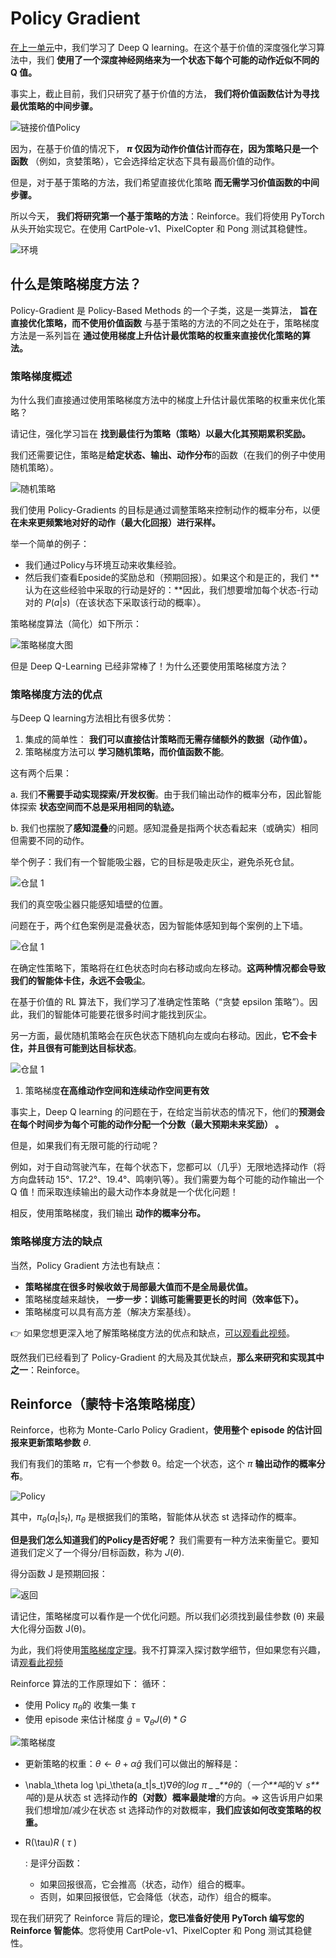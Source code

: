 # Policy Gradient

[在上一单元](https://huggingface.co/blog/deep-rl-dqn)中，我们学习了 Deep Q learning。在这个基于价值的深度强化学习算法中，我们 **使用了一个深度神经网络来为一个状态下每个可能的动作近似不同的 Q 值。**

事实上，截止目前，我们只研究了基于价值的方法， **我们将价值函数估计为寻找最优策略的中间步骤。**

![链接价值Policy](https://huggingface.co/blog/assets/70_deep_rl_q_part1/link-value-policy.jpg)

因为，在基于价值的情况下， **$π$ 仅因为动作价值估计而存在，因为策略只是一个函数** （例如，贪婪策略），它会选择给定状态下具有最高价值的动作。

但是，对于基于策略的方法，我们希望直接优化策略 **而无需学习价值函数的中间步骤。**

所以今天， **我们将研究第一个基于策略的方法**：Reinforce。我们将使用 PyTorch 从头开始实现它。在使用 CartPole-v1、PixelCopter 和 Pong 测试其稳健性。

![环境](https://huggingface.co/blog/assets/85_policy_gradient/envs.gif)

## 什么是策略梯度方法？

Policy-Gradient 是 Policy-Based Methods 的一个子类，这是一类算法， **旨在直接优化策略，而不使用价值函数** 与基于策略的方法的不同之处在于，策略梯度方法是一系列旨在 **通过使用梯度上升估计最优策略的权重来直接优化策略的算法。**

### 策略梯度概述

为什么我们直接通过使用策略梯度方法中的梯度上升估计最优策略的权重来优化策略？

请记住，强化学习旨在 **找到最佳行为策略（策略）以最大化其预期累积奖励。**

我们还需要记住，策略是**给定状态、输出、动作分布**的函数（在我们的例子中使用随机策略）。

![随机策略](https://huggingface.co/blog/assets/63_deep_rl_intro/pbm_2.jpg)

我们使用 Policy-Gradients 的目标是通过调整策略来控制动作的概率分布，以便**在未来更频繁地对好的动作（最大化回报）进行采样。**

举一个简单的例子：

- 我们通过Policy与环境互动来收集经验。
- 然后我们查看Eposide的奖励总和（预期回报）。如果这个和是正的，我们 **认为在这些经验中采取的行动是好的：**因此，我们想要增加每个状态-行动对的 $P(a|s)$（在该状态下采取该行动的概率）。

策略梯度算法（简化）如下所示：

![策略梯度大图](https://huggingface.co/blog/assets/85_policy_gradient/pg_bigpicture.jpg)

但是 Deep Q-Learning 已经非常棒了！为什么还要使用策略梯度方法？

### 策略梯度方法的优点

与Deep Q learning方法相比有很多优势：

1. 集成的简单性： **我们可以直接估计策略而无需存储额外的数据（动作值）。**
2. 策略梯度方法可以 **学习随机策略，而价值函数不能**。

这有两个后果：

a. 我们**不需要手动实现探索/开发权衡**。由于我们输出动作的概率分布，因此智能体探索 **状态空间而不总是采用相同的轨迹。**

b. 我们也摆脱了**感知混叠**的问题。感知混叠是指两个状态看起来（或确实）相同但需要不同的动作。

举个例子：我们有一个智能吸尘器，它的目标是吸走灰尘，避免杀死仓鼠。

![仓鼠 1](https://huggingface.co/blog/assets/85_policy_gradient/hamster1.jpg)

我们的真空吸尘器只能感知墙壁的位置。

问题在于，两个红色案例是混叠状态，因为智能体感知到每个案例的上下墙。

![仓鼠 1](https://huggingface.co/blog/assets/85_policy_gradient/hamster2.jpg)

在确定性策略下，策略将在红色状态时向右移动或向左移动。**这两种情况都会导致我们的智能体卡住，永远不会吸尘**。

在基于价值的 RL 算法下，我们学习了准确定性策略（“贪婪 epsilon 策略”）。因此，我们的智能体可能要花很多时间才能找到灰尘。

另一方面，最优随机策略会在灰色状态下随机向左或向右移动。因此，**它不会卡住，并且很有可能到达目标状态**。

![仓鼠 1](https://huggingface.co/blog/assets/85_policy_gradient/hamster3.jpg)

1. 策略梯度**在高维动作空间和连续动作空间更有效**

事实上，Deep Q learning 的问题在于，在给定当前状态的情况下，他们的**预测会在每个时间步为每个可能的动作分配一个分数（最大预期未来奖励） 。**

但是，如果我们有无限可能的行动呢？

例如，对于自动驾驶汽车，在每个状态下，您都可以（几乎）无限地选择动作（将方向盘转动 15°、17.2°、19.4°、鸣喇叭等）。我们需要为每个可能的动作输出一个 Q 值！而采取连续输出的最大动作本身就是一个优化问题！

相反，使用策略梯度，我们输出 **动作的概率分布。**

### 策略梯度方法的缺点

当然，Policy Gradient 方法也有缺点：

- **策略梯度在很多时候收敛于局部最大值而不是全局最优值。**
- 策略梯度越来越快， **一步一步：训练可能需要更长的时间（效率低下）。**
- 策略梯度可以具有高方差（解决方案基线）。

👉 如果您想更深入地了解策略梯度方法的优点和缺点，[可以观看此视频](https://youtu.be/y3oqOjHilio)。

既然我们已经看到了 Policy-Gradient 的大局及其优缺点，**那么来研究和实现其中之一**：Reinforce。

## Reinforce（蒙特卡洛策略梯度）

Reinforce，也称为 Monte-Carlo Policy Gradient，**使用整个 episode 的估计回报来更新策略参数**  $θ$.

我们有我们的策略 $π$，它有一个参数 θ。给定一个状态，这个 $π$ **输出动作的概率分布**。

![Policy](https://huggingface.co/blog/assets/85_policy_gradient/policy.jpg)

其中，$\pi_\theta(a_t|s_t)$,   $π_θ$ 是根据我们的策略，智能体从状态 st 选择动作的概率。

**但是我们怎么知道我们的Policy是否好呢？** 我们需要有一种方法来衡量它。要知道我们定义了一个得分/目标函数，称为 $J(θ)$.

得分函数 J 是预期回报：

![返回](https://huggingface.co/blog/assets/85_policy_gradient/objective.jpg)



请记住，策略梯度可以看作是一个优化问题。所以我们必须找到最佳参数 (θ) 来最大化得分函数 J(θ)。

为此，我们将使用[策略梯度定理](https://www.youtube.com/watch?v=AKbX1Zvo7r8)。我不打算深入探讨数学细节，但如果您有兴趣，请[观看此视频](https://www.youtube.com/watch?v=AKbX1Zvo7r8)

Reinforce 算法的工作原理如下： 循环：

- 使用 Policy $\pi_\theta$的 收集一集 $\tau$
- 使用 episode 来估计梯度 $\hat{g} = \nabla_\theta J(\theta)*G$

![策略梯度](https://huggingface.co/blog/assets/85_policy_gradient/pg.jpg)

- 更新策略的权重：$\theta \leftarrow \theta + \alpha \hat{g}$
我们可以做出的解释是：

- \nabla_\theta log \pi_\theta(a_t|s_t)∇*θ*的*log* *$π$* *_* *_**θ*的（*一个**吨*的∀ *s**吨*的)是从状态 st 选择动作**的（对数）概率最陡增**的方向。=> 这告诉用户如果我们想增加/减少在状态 st 选择动作的对数概率，**我们应该如何改变策略的权重。**

- R(\tau)*R* ( *τ* )

  : 是评分函数：

  - 如果回报很高，它会推高（状态，动作）组合的概率。
  - 否则，如果回报很低，它会降低（状态，动作）组合的概率。

现在我们研究了 Reinforce 背后的理论，**您已准备好使用 PyTorch 编写您的 Reinforce 智能体**。您将使用 CartPole-v1、PixelCopter 和 Pong 测试其稳健性。
